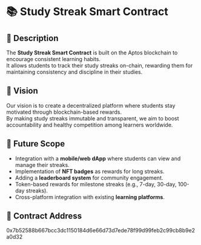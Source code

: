 # 📚 Study Streak Smart Contract  

## 📝 Description  
The **Study Streak Smart Contract** is built on the Aptos blockchain to encourage consistent learning habits.  
It allows students to track their study streaks on-chain, rewarding them for maintaining consistency and discipline in their studies.  

## 🌟 Vision  
Our vision is to create a decentralized platform where students stay motivated through blockchain-based rewards.  
By making study streaks immutable and transparent, we aim to boost accountability and healthy competition among learners worldwide.  

## 🚀 Future Scope  
- Integration with a **mobile/web dApp** where students can view and manage their streaks.  
- Implementation of **NFT badges** as rewards for long streaks.  
- Adding a **leaderboard system** for community engagement.  
- Token-based rewards for milestone streaks (e.g., 7-day, 30-day, 100-day streaks).  
- Cross-platform integration with existing **learning platforms**.  

## 📌 Contract Address  
  
0x7b52588b667bcc3dc1150184d6e66d73d7ede78f99d99feb2c99cb8b9e2a0d32
